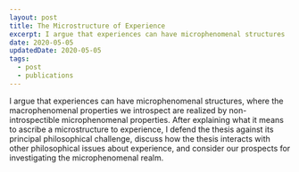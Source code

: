 ```yaml
---
layout: post
title: The Microstructure of Experience​
excerpt: I argue that experiences can have microphenomenal structures
date: 2020-05-05
updatedDate: 2020-05-05
tags:
  - post
  - publications
---
```


I argue that experiences can have microphenomenal structures, where the macrophenomenal properties we introspect are realized by non-introspectible microphenomenal properties. After explaining what it means to ascribe a microstructure to experience, I defend the thesis against its principal philosophical challenge, discuss how the thesis interacts with other philosophical issues about experience, and consider our prospects for investigating the microphenomenal realm.
